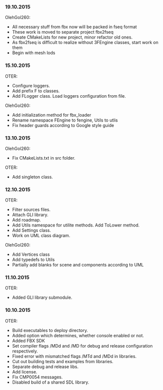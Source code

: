 ### 19.10.2015
OlehGol260:

 - All necessary stuff from fbx now will be packed in fseq format
 - These work is moved to separate project fbx2fseq
 - Create CMakeLists for new project, minor refactor old ones.
 - As fbx2fseq is difficult to realize without 3FEngine classes, start work on them
 - Begin with mesh lods

### 15.10.2015 
OTER:

 - Configure loggers.
 - Add prefix F to classes.
 - Add FLogger class. Load loggers configuration from file.
 
OlehGol260:
 
 - Add initialization method for fbx_loader
 - Rename namespace FEngine to fengine, Utils to utlis
 - Fix header guards according to Google style guide
 
### 13.10.2015 
OlehGol260:

 - Fix CMakeLists.txt in src folder.
 
OTER:
 
 - Add singleton class.
 
### 12.10.2015  
OTER:

- Filter sources files.
- Attach GLI library. 
- Add roadmap.
- Add Utils namespace for utilite methods. Add ToLower method.
- Add Settings class.
- Work on UML class diagram. 

OlehGol260:

- Add Vertices class
- Add typedefs to Utils
- Partially add blanks for scene and components according to UML

### 11.10.2015  
OTER:

- Added GLI library submodule.  

### 10.10.2015  
OTER:

- Build executables to deploy directory.  
- Added option which determines, whether console enabled or not.  
- Added FBX SDK  
- Set compiler flags /MDd and /MD for debug and release configuration respectively.  
- Fixed error with mismatched flags /MTd and /MDd in libraries.  
- Cut out building tests and examples from libraries.  
- Separate debug and release libs.  
- Add license.  
- Fix CMP0054 messages.  
- Disabled build of a shared SDL library.  

